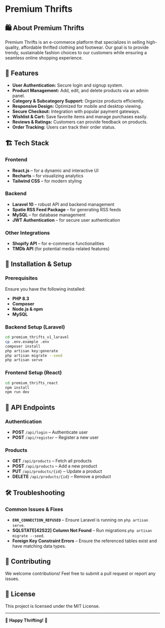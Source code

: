 # Premium Thrifts

## 🛍️ About Premium Thrifts
Premium Thrifts is an e-commerce platform that specializes in selling high-quality, affordable thrifted clothing and footwear. Our goal is to provide trendy, sustainable fashion choices to our customers while ensuring a seamless online shopping experience.

## 🚀 Features
- **User Authentication:** Secure login and signup system.
- **Product Management:** Add, edit, and delete products via an admin panel.
- **Category & Subcategory Support:** Organize products efficiently.
- **Responsive Design:** Optimized for mobile and desktop viewing.
- **Secure Checkout:** Integration with popular payment gateways.
- **Wishlist & Cart:** Save favorite items and manage purchases easily.
- **Reviews & Ratings:** Customers can provide feedback on products.
- **Order Tracking:** Users can track their order status.

## 🏗️ Tech Stack
### Frontend
- **React.js** – for a dynamic and interactive UI
- **Recharts** – for visualizing analytics
- **Tailwind CSS** – for modern styling

### Backend
- **Laravel 10** – robust API and backend management
- **Spatie RSS Feed Package** – for generating RSS feeds
- **MySQL** – for database management
- **JWT Authentication** – for secure user authentication

### Other Integrations
- **Shopify API** – for e-commerce functionalities
- **TMDb API** (for potential media-related features)

## 🔧 Installation & Setup
### Prerequisites
Ensure you have the following installed:
- **PHP 8.3**
- **Composer**
- **Node.js & npm**
- **MySQL**

### Backend Setup (Laravel)
```sh
cd premium_thrifts_v1_laravel
cp .env.example .env
composer install
php artisan key:generate
php artisan migrate --seed
php artisan serve
```

### Frontend Setup (React)
```sh
cd premium_thrifts_react
npm install
npm run dev
```

## 🚀 API Endpoints
### Authentication
- **POST** `/api/login` – Authenticate user
- **POST** `/api/register` – Register a new user

### Products
- **GET** `/api/products` – Fetch all products
- **POST** `/api/products` – Add a new product
- **PUT** `/api/products/{id}` – Update a product
- **DELETE** `/api/products/{id}` – Remove a product

## 🛠️ Troubleshooting
### Common Issues & Fixes
- **`ERR_CONNECTION_REFUSED`** – Ensure Laravel is running on `php artisan serve`.
- **SQLSTATE[42S22] Column Not Found** – Run migrations `php artisan migrate --seed`.
- **Foreign Key Constraint Errors** – Ensure the referenced tables exist and have matching data types.

## 📌 Contributing
We welcome contributions! Feel free to submit a pull request or report any issues.

## 📜 License
This project is licensed under the MIT License.

---

👕 **Happy Thrifting!** 🛒

